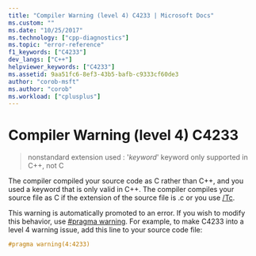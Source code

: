 ```yaml
---
title: "Compiler Warning (level 4) C4233 | Microsoft Docs"
ms.custom: ""
ms.date: "10/25/2017"
ms.technology: ["cpp-diagnostics"]
ms.topic: "error-reference"
f1_keywords: ["C4233"]
dev_langs: ["C++"]
helpviewer_keywords: ["C4233"]
ms.assetid: 9aa51fc6-8ef3-43b5-bafb-c9333cf60de3
author: "corob-msft"
ms.author: "corob"
ms.workload: ["cplusplus"]
---
```

# Compiler Warning (level 4) C4233

> nonstandard extension used : '*keyword*' keyword only supported in C++, not C

The compiler compiled your source code as C rather than C++, and you used a keyword that is only valid in C++. The compiler compiles your source file as C if the extension of the source file is .c or you use [/Tc](../../build/reference/tc-tp-tc-tp-specify-source-file-type.md).

This warning is automatically promoted to an error. If you wish to modify this behavior, use [#pragma warning](../../preprocessor/warning.md). For example, to make C4233 into a level 4 warning issue, add this line to your source code file:

```cpp
#pragma warning(4:4233)
```
